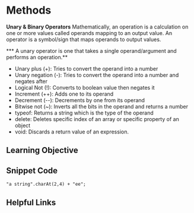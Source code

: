 # Methods
**Unary & Binary Operators**
Mathematically, an operation is a calculation on one or more values called operands mapping to an output value. An operator is a symbol/sign that maps operands to output values.  

*** A unary operator is one that takes a single operand/argument and performs an operation.**
  * Unary plus (+):	Tries to convert the operand into a number
  * Unary negation (-):	Tries to convert the operand into a number and negates after
  * Logical Not (!):	Converts to boolean value then negates it
  * Increment (++):	Adds one to its operand
  * Decrement (--):	Decrements by one from its operand
  * Bitwise not (~):	Inverts all the bits in the operand and returns a number
  * typeof:	Returns a string which is the type of the operand
  * delete:	Deletes specific index of an array or specific property of an object
  * void:	Discards a return value of an expression.


## Learning Objective 

## Snippet Code
```Javascipt
"a string".charAt(2,4) + "ee";
```
## Helpful Links
